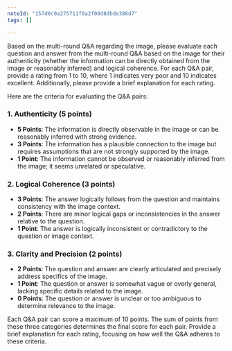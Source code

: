 ```yaml
---
noteId: "157d0c0a275711f0a2f00d8dbde386d7"
tags: []

---
```


Based on the multi-round Q&A regarding the image, please evaluate each question and answer from the multi-round Q&A based on the image for their authenticity (whether the information can be directly obtained from the image or reasonably inferred) and logical coherence. For each Q&A pair, provide a rating from 1 to 10, where 1 indicates very poor and 10 indicates excellent. Additionally, please provide a brief explanation for each rating.

Here are the criteria for evaluating the Q&A pairs:

### 1. Authenticity (5 points)
- **5 Points**: The information is directly observable in the image or can be reasonably inferred with strong evidence.
- **3 Points**: The information has a plausible connection to the image but requires assumptions that are not strongly supported by the image.
- **1 Point**: The information cannot be observed or reasonably inferred from the image; it seems unrelated or speculative.

### 2. Logical Coherence (3 points)
- **3 Points**: The answer logically follows from the question and maintains consistency with the image context.
- **2 Points**: There are minor logical gaps or inconsistencies in the answer relative to the question.
- **1 Point**: The answer is logically inconsistent or contradictory to the question or image context.

### 3. Clarity and Precision (2 points)
- **2 Points**: The question and answer are clearly articulated and precisely address specifics of the image.
- **1 Point**: The question or answer is somewhat vague or overly general, lacking specific details related to the image.
- **0 Points**: The question or answer is unclear or too ambiguous to determine relevance to the image.

Each Q&A pair can score a maximum of 10 points. The sum of points from these three categories determines the final score for each pair. Provide a brief explanation for each rating, focusing on how well the Q&A adheres to these criteria.
